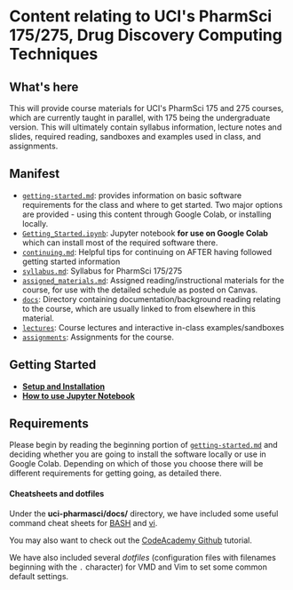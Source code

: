 # Content relating to UCI's PharmSci 175/275, Drug Discovery Computing Techniques

## What's here
This will provide course materials for UCI's PharmSci 175 and 275 courses, which are currently taught in parallel, with 175 being the undergraduate version.
This will ultimately contain syllabus information, lecture notes and slides, required reading, sandboxes and examples used in class, and assignments.

## Manifest
- [`getting-started.md`](getting-started.md): provides information on basic software requirements for the class and where to get started. Two major options are provided - using this content through Google Colab, or installing locally.
- [`Getting_Started.ipynb`](Getting_started.ipynb): Jupyter notebook **for use on Google Colab** which can install most of the required software there.
- [`continuing.md`](continuing.md): Helpful tips for continuing on AFTER having followed getting started information
- [`syllabus.md`](syllabus.md): Syllabus for PharmSci 175/275
- [`assigned_materials.md`](assigned_materials.md): Assigned reading/instructional materials for the course, for use with the detailed schedule as posted on Canvas.
- [`docs`](docs): Directory containing documentation/background reading relating to the course, which are usually linked to from elsewhere in this material.
- [`lectures`](lectures): Course lectures and interactive in-class examples/sandboxes
- [`assignments`](assignments): Assignments for the course.

## Getting Started
- **[Setup and Installation](getting-started.md)**
- **[How to use Jupyter Notebook](http://jupyter-notebook-beginner-guide.readthedocs.io/en/latest/execute.html)**

## Requirements

Please begin by reading the beginning portion of [`getting-started.md`](getting-started.md) and deciding whether you are going to install the software locally or use in Google Colab. Depending on which of those you choose there will be different requirements for getting going, as detailed there.


#### Cheatsheets and dotfiles
Under the **uci-pharmasci/docs/** directory, we have included some useful command cheat sheets for [BASH](https://github.com/nathanmlim/blues-apps/tree/master/docs/bash_cheatsheet.jpg) and [vi](https://github.com/nathanmlim/blues-apps/tree/master/docs/vi_cheatsheet.pdf).

You may also want to check out the [CodeAcademy Github](https://www.codecademy.com/learn/learn-git) tutorial.

We have also included several _dotfiles_ (configuration files with filenames beginning with the `.` character) for VMD and Vim to set some common default settings.

